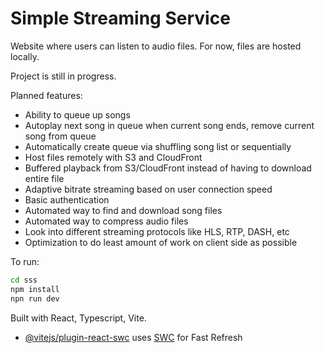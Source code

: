 # Simple Streaming Service

Website where users can listen to audio files. For now, files are hosted locally.

Project is still in progress.

Planned features:
- Ability to queue up songs
- Autoplay next song in queue when current song ends, remove current song from queue
- Automatically create queue via shuffling song list or sequentially
- Host files remotely with S3 and CloudFront
- Buffered playback from S3/CloudFront instead of having to download entire file
- Adaptive bitrate streaming based on user connection speed
- Basic authentication
- Automated way to find and download song files
- Automated way to compress audio files
- Look into different streaming protocols like HLS, RTP, DASH, etc
- Optimization to do least amount of work on client side as possible

To run:
```bash
cd sss
npm install
npn run dev
```

Built with React, Typescript, Vite.
- [@vitejs/plugin-react-swc](https://github.com/vitejs/vite-plugin-react-swc) uses [SWC](https://swc.rs/) for Fast Refresh
